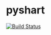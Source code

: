 pyshart
=======

[![Build Status](https://travis-ci.org/DanielSolomon/pyshart.svg?branch=master)](https://travis-ci.org/DanielSolomon/pyshart)